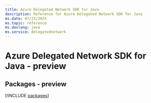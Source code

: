 ```yaml
---
title: Azure Delegated Network SDK for Java
description: Reference for Azure Delegated Network SDK for Java
ms.date: 07/23/2025
ms.topic: reference
ms.devlang: java
ms.service: delegatednetwork
---
```

# Azure Delegated Network SDK for Java - preview
## Packages - preview
[!INCLUDE [packages](delegated-network-index.md)]